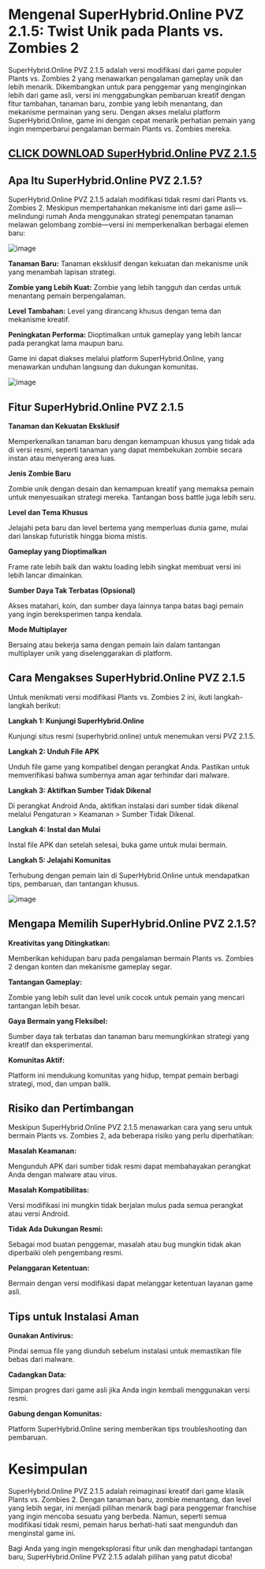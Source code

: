 # Mengenal SuperHybrid.Online PVZ 2.1.5: Twist Unik pada Plants vs. Zombies 2

SuperHybrid.Online PVZ 2.1.5 adalah versi modifikasi dari game populer Plants vs. Zombies 2 yang menawarkan pengalaman gameplay unik dan lebih menarik. Dikembangkan untuk para penggemar yang menginginkan lebih dari game asli, versi ini menggabungkan pembaruan kreatif dengan fitur tambahan, tanaman baru, zombie yang lebih menantang, dan mekanisme permainan yang seru. Dengan akses melalui platform SuperHybrid.Online, game ini dengan cepat menarik perhatian pemain yang ingin memperbarui pengalaman bermain Plants vs. Zombies mereka.

## [CLICK DOWNLOAD SuperHybrid.Online PVZ 2.1.5](https://modfyp.io/id/superhybridonline-pvz/)

## Apa Itu SuperHybrid.Online PVZ 2.1.5?

SuperHybrid.Online PVZ 2.1.5 adalah modifikasi tidak resmi dari Plants vs. Zombies 2. Meskipun mempertahankan mekanisme inti dari game asli—melindungi rumah Anda menggunakan strategi penempatan tanaman melawan gelombang zombie—versi ini memperkenalkan berbagai elemen baru:

![image](https://github.com/user-attachments/assets/0508c05a-13d8-4620-8ee4-ab8dc10575d4)


**Tanaman Baru:** Tanaman eksklusif dengan kekuatan dan mekanisme unik yang menambah lapisan strategi.

**Zombie yang Lebih Kuat:** Zombie yang lebih tangguh dan cerdas untuk menantang pemain berpengalaman.

**Level Tambahan:** Level yang dirancang khusus dengan tema dan mekanisme kreatif.

**Peningkatan Performa:** Dioptimalkan untuk gameplay yang lebih lancar pada perangkat lama maupun baru.

Game ini dapat diakses melalui platform SuperHybrid.Online, yang menawarkan unduhan langsung dan dukungan komunitas.

![image](https://github.com/user-attachments/assets/f5894f17-4d6b-403f-b4b3-1371a876d1b1)


## Fitur SuperHybrid.Online PVZ 2.1.5

**Tanaman dan Kekuatan Eksklusif**

Memperkenalkan tanaman baru dengan kemampuan khusus yang tidak ada di versi resmi, seperti tanaman yang dapat membekukan zombie secara instan atau menyerang area luas.

**Jenis Zombie Baru**

Zombie unik dengan desain dan kemampuan kreatif yang memaksa pemain untuk menyesuaikan strategi mereka. Tantangan boss battle juga lebih seru.

**Level dan Tema Khusus**

Jelajahi peta baru dan level bertema yang memperluas dunia game, mulai dari lanskap futuristik hingga bioma mistis.

**Gameplay yang Dioptimalkan**

Frame rate lebih baik dan waktu loading lebih singkat membuat versi ini lebih lancar dimainkan.

**Sumber Daya Tak Terbatas (Opsional)**

Akses matahari, koin, dan sumber daya lainnya tanpa batas bagi pemain yang ingin bereksperimen tanpa kendala.

**Mode Multiplayer**

Bersaing atau bekerja sama dengan pemain lain dalam tantangan multiplayer unik yang diselenggarakan di platform.

## Cara Mengakses SuperHybrid.Online PVZ 2.1.5

Untuk menikmati versi modifikasi Plants vs. Zombies 2 ini, ikuti langkah-langkah berikut:

**Langkah 1: Kunjungi SuperHybrid.Online**

Kunjungi situs resmi (superhybrid.online) untuk menemukan versi PVZ 2.1.5.

**Langkah 2: Unduh File APK**

Unduh file game yang kompatibel dengan perangkat Anda. Pastikan untuk memverifikasi bahwa sumbernya aman agar terhindar dari malware.

**Langkah 3: Aktifkan Sumber Tidak Dikenal**

Di perangkat Android Anda, aktifkan instalasi dari sumber tidak dikenal melalui Pengaturan > Keamanan > Sumber Tidak Dikenal.

**Langkah 4: Instal dan Mulai**

Instal file APK dan setelah selesai, buka game untuk mulai bermain.

**Langkah 5: Jelajahi Komunitas**

Terhubung dengan pemain lain di SuperHybrid.Online untuk mendapatkan tips, pembaruan, dan tantangan khusus.

![image](https://github.com/user-attachments/assets/ac19d200-251f-4466-8711-1ff07c2748f7)


## Mengapa Memilih SuperHybrid.Online PVZ 2.1.5?

**Kreativitas yang Ditingkatkan:**

Memberikan kehidupan baru pada pengalaman bermain Plants vs. Zombies 2 dengan konten dan mekanisme gameplay segar.

**Tantangan Gameplay:**

Zombie yang lebih sulit dan level unik cocok untuk pemain yang mencari tantangan lebih besar.

**Gaya Bermain yang Fleksibel:**

Sumber daya tak terbatas dan tanaman baru memungkinkan strategi yang kreatif dan eksperimental.

**Komunitas Aktif:**

Platform ini mendukung komunitas yang hidup, tempat pemain berbagi strategi, mod, dan umpan balik.

## Risiko dan Pertimbangan

Meskipun SuperHybrid.Online PVZ 2.1.5 menawarkan cara yang seru untuk bermain Plants vs. Zombies 2, ada beberapa risiko yang perlu diperhatikan:

**Masalah Keamanan:**

Mengunduh APK dari sumber tidak resmi dapat membahayakan perangkat Anda dengan malware atau virus.

**Masalah Kompatibilitas:**

Versi modifikasi ini mungkin tidak berjalan mulus pada semua perangkat atau versi Android.

**Tidak Ada Dukungan Resmi:**

Sebagai mod buatan penggemar, masalah atau bug mungkin tidak akan diperbaiki oleh pengembang resmi.

**Pelanggaran Ketentuan:**

Bermain dengan versi modifikasi dapat melanggar ketentuan layanan game asli.

## Tips untuk Instalasi Aman

**Gunakan Antivirus:**

Pindai semua file yang diunduh sebelum instalasi untuk memastikan file bebas dari malware.

**Cadangkan Data:**

Simpan progres dari game asli jika Anda ingin kembali menggunakan versi resmi.

**Gabung dengan Komunitas:**

Platform SuperHybrid.Online sering memberikan tips troubleshooting dan pembaruan.

# Kesimpulan

SuperHybrid.Online PVZ 2.1.5 adalah reimaginasi kreatif dari game klasik Plants vs. Zombies 2. Dengan tanaman baru, zombie menantang, dan level yang lebih segar, ini menjadi pilihan menarik bagi para penggemar franchise yang ingin mencoba sesuatu yang berbeda. Namun, seperti semua modifikasi tidak resmi, pemain harus berhati-hati saat mengunduh dan menginstal game ini.

Bagi Anda yang ingin mengeksplorasi fitur unik dan menghadapi tantangan baru, SuperHybrid.Online PVZ 2.1.5 adalah pilihan yang patut dicoba!
